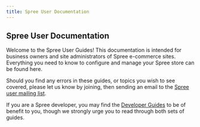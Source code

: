 ```yaml
---
title: Spree User Documentation
---
```


## Spree User Documentation

Welcome to the Spree User Guides! This documentation is intended for business owners and site administrators of Spree e-commerce sites. Everything you need to know to configure and manage your Spree store can be found here.

Should you find any errors in these guides, or topics you wish to see covered, please let us know by joining, then sending an email to the [Spree user mailing list](http://groups.google.com/group/spree-user).

If you are a Spree developer, you may find the [Developer Guides](\developer/index) to be of benefit to you, though we strongly urge you to read through both sets of guides.